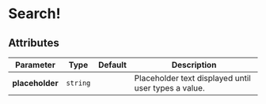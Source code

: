 # Search!

<osel-docs-demo osel-title="Basic usage" osel-html="search.demo.html" osel-js="search.demo.js"></osel-docs-demo>

## Attributes

Parameter | Type | Default | Description
--- | --- | --- | ---
**placeholder** | `string` | | Placeholder text displayed until user types a value.